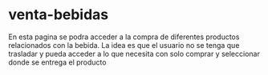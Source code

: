 # venta-bebidas
En esta pagina se podra acceder a la compra de diferentes productos relacionados con la bebida.
La idea es que el usuario no se tenga que trasladar y pueda acceder a lo que necesita con solo comprar y seleccionar donde se entrega el producto
